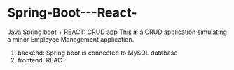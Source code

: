 # Spring-Boot---React-
Java Spring boot + REACT: CRUD app
This is a CRUD application simulating a minor Employee Management application.
1. backend: Spring boot is connected to MySQL database
2. frontend: REACT 
